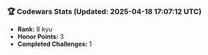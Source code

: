 ### 🏆 Codewars Stats (Updated: 2025-04-18 17:07:12 UTC)

- **Rank:** 8 kyu
- **Honor Points:** 3
- **Completed Challenges:** 1
